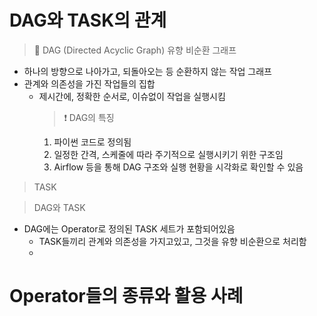 # DAG와 TASK의 관계
> 🔁 DAG (Directed Acyclic Graph) 유향 비순환 그래프
* 하나의 방향으로 나아가고, 되돌아오는 등 순환하지 않는 작업 그래프
* 관계와 의존성을 가진 작업들의 집합
  - 제시간에, 정확한 순서로, 이슈없이 작업을 실행시킴
    > ❗️ DAG의 특징
    1. 파이썬 코드로 정의됨
    2. 일정한 간격, 스케줄에 따라 주기적으로 실행시키기 위한 구조임
    3. Airflow 등을 통해 DAG 구조와 실행 현황을 시각화로 확인할 수 있음

> TASK


> DAG와 TASK
* DAG에는 Operator로 정의된 TASK 세트가 포함되어있음
  - TASK들끼리 관계와 의존성을 가지고있고, 그것을 유향 비순환으로 처리함
  - 


# Operator들의 종류와 활용 사례
